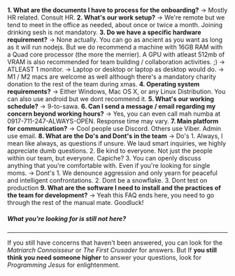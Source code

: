**1. What are the documents I have to process for the onboarding?**
	-> Mostly HR related. Consult HR.
**2. What's our work setup?** 
	-> We're remote but we tend to meet in the office as needed, about once or twice a month. Joining drinking sesh is not mandatory.
**3. Do we have a specific hardware requirement?**
	-> None actually. You can go as ancient as you want as long as it will run nodejs.  But we do recommend a machine with 16GB RAM with a Quad core processor (the more the merrier). A GPU with atleast 512mb of VRAM is also recommended for team building / collaboration activities. ;)
	-> ATLEAST 1 monitor.
	-> Laptop or desktop or laptop as desktop would do.
	-> M1 / M2 macs are welcome as well although there's a mandatory charity donation to the rest of the team during xmas.
**4. Operating system requirements?**
	-> Either Windows, Mac OS X, or any Linux Distribution. You can also use android but we dont recommend it.
**5. What's our working schedule?**
	-> 9-to-sawa. 
**6.  Can I send a message / email regarding my concern beyond working hours?**
	-> Yes, you can even call mah numba at 0917-711-247-ALWAYS-OPEN. Response time may vary.
**7. Main platform for communication?**
	 -> Cool people use Discord. Others use Viber. Admin use email.
**8. What are the Do's and Dont's in the team**
	-> Do's 
		1. Always, I mean like always, as questions if unsure. We laud smart inquiries, we highly appreciate dumb questions.
		2. Be kind to everyone. Not just the people within our team, but everyone. Capiche?
		3. You can openly discuss anything that you're comfortable with. Even if you're looking for single moms.
	-> Dont's
		1. We denounce aggression and only yearn for peaceful and intelligent confrontations.
		2. Dont be a snowflake.
		3. Dont test on production
**9. What are the software I need to install and the practices of the team for development?**
	-> Yeah this FAQ ends here, you need to go through the rest of the manual mate. Goodluck! 


##### What you're looking for is still not here?
----
If you still have concerns that haven't been answered, you can look for the *Matriarch Connoisseur* or *The First Crusader* for answers.
But If **you still think you need someone higher** to answer your questions, look for *Programming Jesus* for enlightenment.


